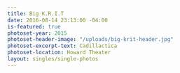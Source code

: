 ```yaml
---
title: Big K.R.I.T
date: 2016-08-14 23:13:00 -04:00
is-featured: true
photoset-year: 2015
photoset-header-image: "/uploads/big-krit-header.jpg"
photoset-excerpt-text: Cadillactica
photoset-location: Howard Theater
layout: singles/single-photos
---
```


